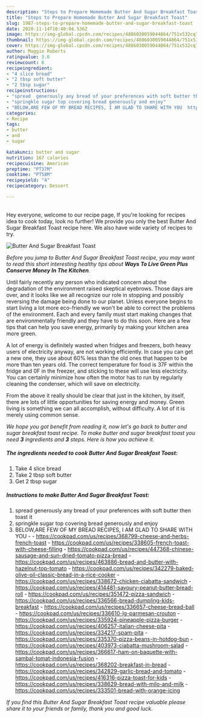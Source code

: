 ```yaml
---
description: "Steps to Prepare Homemade Butter And Sugar Breakfast Toast"
title: "Steps to Prepare Homemade Butter And Sugar Breakfast Toast"
slug: 1987-steps-to-prepare-homemade-butter-and-sugar-breakfast-toast
date: 2020-11-14T10:40:04.536Z
image: https://img-global.cpcdn.com/recipes/4886030059044864/751x532cq70/butter-and-sugar-breakfast-toast-recipe-main-photo.jpg
thumbnail: https://img-global.cpcdn.com/recipes/4886030059044864/751x532cq70/butter-and-sugar-breakfast-toast-recipe-main-photo.jpg
cover: https://img-global.cpcdn.com/recipes/4886030059044864/751x532cq70/butter-and-sugar-breakfast-toast-recipe-main-photo.jpg
author: Maggie Roberts
ratingvalue: 3.6
reviewcount: 8
recipeingredient:
- "4 slice bread"
- "2 tbsp soft butter"
- "2 tbsp sugar"
recipeinstructions:
- "spread  generously any bread of your preferences with soft butter then toast it"
- "springkle sugar top covering bread generously and enjoy"
- "BELOW,ARE FEW OF MY BREAD RECIPES, I AM GLAD TO SHARE WITH YOU  https://cookpad.com/us/recipes/368799-cheese-and-herbs-french-toast https://cookpad.com/us/recipes/338605-french-toast-with-cheese-filling https://cookpad.com/us/recipes/447368-chinese-sausage-and-sun-dried-tomato-pizza-bread https://cookpad.com/us/recipes/463886-bread-and-butter-with-hazelnut-top-tomato https://cookpad.com/us/recipes/342279-baked-olive-oil-classic-bread-in-a-rice-cooker https://cookpad.com/us/recipes/338672-chicken-ciabatta-sandwich https://cookpad.com/us/recipes/414481-savoury-peanut-butter-bread-roll https://cookpad.com/us/recipes/351472-pizza-sandwich https://cookpad.com/us/recipes/336566-bread-dumpling-kids-breakfast https://cookpad.com/us/recipes/336657-cheese-bread-ball https://cookpad.com/us/recipes/336610-lg-parmesan-crouton https://cookpad.com/us/recipes/335924-pineapple-pizza-burger https://cookpad.com/us/recipes/406257-italian-cheese-pita https://cookpad.com/us/recipes/334217-spam-pita https://cookpad.com/us/recipes/335370-pizza-beans-in-hotdog-bun https://cookpad.com/us/recipes/403973-ciabatta-mushroom-salad https://cookpad.com/us/recipes/366617-ham-on-baquette-with-sambal-tomat-indonesia-fusion https://cookpad.com/us/recipes/368202-breakfast-in-bread https://cookpad.com/us/recipes/342829-garlic-bread-and-tomato https://cookpad.com/us/recipes/416316-pizza-toast-for-kids https://cookpad.com/us/recipes/338629-bread-with-milo-and-milk https://cookpad.com/us/recipes/333501-bread-with-orange-icing"
categories:
- Recipe
tags:
- butter
- and
- sugar

katakunci: butter and sugar 
nutrition: 167 calories
recipecuisine: American
preptime: "PT37M"
cooktime: "PT58M"
recipeyield: "4"
recipecategory: Dessert

---
```

<br>
Hey everyone, welcome to our recipe page, If you're looking for recipes idea to cook today, look no further! We provide you only the best Butter And Sugar Breakfast Toast recipe here. We also have wide variety of recipes to try.
<br>


![Butter And Sugar Breakfast Toast](https://img-global.cpcdn.com/recipes/4886030059044864/751x532cq70/butter-and-sugar-breakfast-toast-recipe-main-photo.jpg)

<i>Before you jump to Butter And Sugar Breakfast Toast recipe, you may want to read this short interesting healthy tips about 
<strong>Ways To Live Green Plus Conserve Money In The Kitchen</strong>.</i>
</br>

Until fairly recently any person who indicated concern about the degradation of the environment raised skeptical eyebrows. Those days are over, and it looks like we all recognize our role in stopping and possibly reversing the damage being done to our planet. Unless everyone begins to start living a lot more eco-friendly we won't be able to correct the problems of the environment. Each and every family must start making changes that are environmentally friendly and they have to do this soon. Here are a few tips that can help you save energy, primarily by making your kitchen area more green.

A lot of energy is definitely wasted when fridges and freezers, both heavy users of electricity anyway, are not working efficiently. In case you can get a new one, they use about 60% less than the old ones that happen to be more than ten years old. The correct temperature for food is 37F within the fridge and 0F in the freezer, and sticking to these will use less electricity. You can certainly minimize how often the motor has to run by regularly cleaning the condenser, which will save on electricity.

From the above it really should be clear that just in the kitchen, by itself, there are lots of little opportunities for saving energy and money. Green living is something we can all accomplish, without difficulty. A lot of it is merely using common sense.


<i>We hope you got benefit from reading it, now let's go back to butter and sugar breakfast toast recipe. To make butter and sugar breakfast toast you need <strong>3</strong> ingredients and <strong>3</strong> steps. Here is how you achieve it.
</i>

##### The ingredients needed to cook Butter And Sugar Breakfast Toast:

1. Take 4 slice bread
1. Take 2 tbsp soft butter
1. Get 2 tbsp sugar


##### Instructions to make Butter And Sugar Breakfast Toast:

1. spread  generously any bread of your preferences with soft butter then toast it
1. springkle sugar top covering bread generously and enjoy
1. BELOW,ARE FEW OF MY BREAD RECIPES, I AM GLAD TO SHARE WITH YOU -  - https://cookpad.com/us/recipes/368799-cheese-and-herbs-french-toast - https://cookpad.com/us/recipes/338605-french-toast-with-cheese-filling - https://cookpad.com/us/recipes/447368-chinese-sausage-and-sun-dried-tomato-pizza-bread - https://cookpad.com/us/recipes/463886-bread-and-butter-with-hazelnut-top-tomato - https://cookpad.com/us/recipes/342279-baked-olive-oil-classic-bread-in-a-rice-cooker - https://cookpad.com/us/recipes/338672-chicken-ciabatta-sandwich - https://cookpad.com/us/recipes/414481-savoury-peanut-butter-bread-roll - https://cookpad.com/us/recipes/351472-pizza-sandwich - https://cookpad.com/us/recipes/336566-bread-dumpling-kids-breakfast - https://cookpad.com/us/recipes/336657-cheese-bread-ball - https://cookpad.com/us/recipes/336610-lg-parmesan-crouton - https://cookpad.com/us/recipes/335924-pineapple-pizza-burger - https://cookpad.com/us/recipes/406257-italian-cheese-pita - https://cookpad.com/us/recipes/334217-spam-pita - https://cookpad.com/us/recipes/335370-pizza-beans-in-hotdog-bun - https://cookpad.com/us/recipes/403973-ciabatta-mushroom-salad - https://cookpad.com/us/recipes/366617-ham-on-baquette-with-sambal-tomat-indonesia-fusion - https://cookpad.com/us/recipes/368202-breakfast-in-bread - https://cookpad.com/us/recipes/342829-garlic-bread-and-tomato - https://cookpad.com/us/recipes/416316-pizza-toast-for-kids - https://cookpad.com/us/recipes/338629-bread-with-milo-and-milk - https://cookpad.com/us/recipes/333501-bread-with-orange-icing


<i>If you find this Butter And Sugar Breakfast Toast recipe valuable please share it to your friends or family, thank you and good luck.</i>
